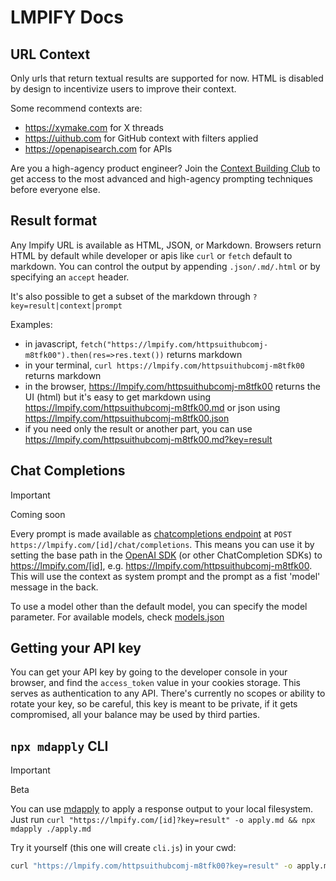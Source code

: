 # LMPIFY Docs

## URL Context

Only urls that return textual results are supported for now. HTML is disabled by design to incentivize users to improve their context.

Some recommend contexts are:

- https://xymake.com for X threads
- https://uithub.com for GitHub context with filters applied
- https://openapisearch.com for APIs

Are you a high-agency product engineer? Join the [Context Building Club](https://contextbuilding.com) to get access to the most advanced and high-agency prompting techniques before everyone else.

## Result format

Any lmpify URL is available as HTML, JSON, or Markdown. Browsers return HTML by default while developer or apis like `curl` or `fetch` default to markdown. You can control the output by appending `.json/.md/.html` or by specifying an `accept` header.

It's also possible to get a subset of the markdown through `?key=result|context|prompt`

Examples:

- in javascript, `fetch("https://lmpify.com/httpsuithubcomj-m8tfk00").then(res=>res.text())` returns markdown
- in your terminal, `curl https://lmpify.com/httpsuithubcomj-m8tfk00` returns markdown
- in the browser, https://lmpify.com/httpsuithubcomj-m8tfk00 returns the UI (html) but it's easy to get markdown using https://lmpify.com/httpsuithubcomj-m8tfk00.md or json using https://lmpify.com/httpsuithubcomj-m8tfk00.json
- if you need only the result or another part, you can use https://lmpify.com/httpsuithubcomj-m8tfk00.md?key=result

## Chat Completions

> [!IMPORTANT]
> Coming soon

Every prompt is made available as [chatcompletions endpoint](https://platform.openai.com/docs/guides/text-generation) at `POST https://lmpify.com/[id]/chat/completions`. This means you can use it by setting the base path in the [OpenAI SDK](https://platform.openai.com/docs/libraries) (or other ChatCompletion SDKs) to https://lmpify.com/[id], e.g. https://lmpify.com/httpsuithubcomj-m8tfk00. This will use the context as system prompt and the prompt as a fist 'model' message in the back.

To use a model other than the default model, you can specify the model parameter. For available models, check [models.json](models.json)

## Getting your API key

You can get your API key by going to the developer console in your browser, and find the `access_token` value in your cookies storage. This serves as authentication to any API. There's currently no scopes or ability to rotate your key, so be careful, this key is meant to be private, if it gets compromised, all your balance may be used by third parties.

## `npx mdapply` CLI

> [!IMPORTANT]
> Beta

You can use [mdapply](https://github.com/janwilmake/mdapply) to apply a response output to your local filesystem. Just run `curl "https://lmpify.com/[id]?key=result" -o apply.md && npx mdapply ./apply.md`

Try it yourself (this one will create `cli.js`) in your cwd:

```sh
curl "https://lmpify.com/httpsuithubcomj-m8tfk00?key=result" -o apply.md && npx mdapply ./apply.md
```
